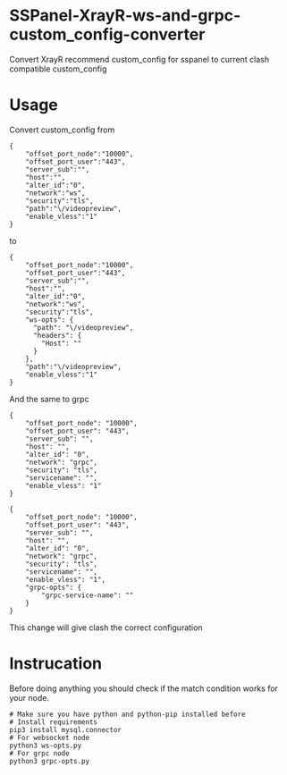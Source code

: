 # SSPanel-XrayR-ws-and-grpc-custom_config-converter
Convert XrayR recommend custom_config for sspanel to current clash compatible custom_config

# Usage
Convert custom_config from
```
{
    "offset_port_node":"10000",
    "offset_port_user":"443",
    "server_sub":"",
    "host":"",
    "alter_id":"0",
    "network":"ws",
    "security":"tls",
    "path":"\/videopreview",
    "enable_vless":"1"
}
```
to
```
{
    "offset_port_node":"10000",
    "offset_port_user":"443",
    "server_sub":"",
    "host":"",
    "alter_id":"0",
    "network":"ws",
    "security":"tls",
    "ws-opts": {
      "path": "\/videopreview",
      "headers": {
        "Host": ""
      }
    },
    "path":"\/videopreview",
    "enable_vless":"1"
}
```
And the same to grpc
```
{
    "offset_port_node": "10000",
    "offset_port_user": "443",
    "server_sub": "",
    "host": "",
    "alter_id": "0",
    "network": "grpc",
    "security": "tls",
    "servicename": "",
    "enable_vless": "1"
}
```
```
{
    "offset_port_node": "10000",
    "offset_port_user": "443",
    "server_sub": "",
    "host": "",
    "alter_id": "0",
    "network": "grpc",
    "security": "tls",
    "servicename": "",
    "enable_vless": "1",
    "grpc-opts": {
        "grpc-service-name": ""
    }
}
```
This change will give clash the correct configuration
# Instrucation
Before doing anything you should check if the match condition works for your node.
```
# Make sure you have python and python-pip installed before
# Install requirements
pip3 install mysql.connector
# For websocket node
python3 ws-opts.py
# For grpc node
python3 grpc-opts.py
```